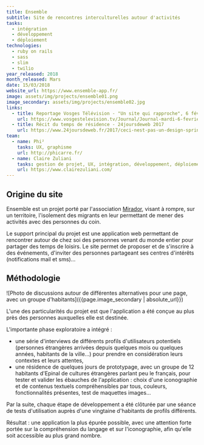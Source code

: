 ```yaml
---
title: Ensemble
subtitle: Site de rencontres interculturelles autour d'activités
tasks:
  - intégration
  - développement
  - déploiement
technologies:
  - ruby on rails
  - sass
  - slim
  - twilio
year_released: 2018
month_released: Mars
date: 15/03/2018
website_url: https://www.ensemble-app.fr/
image: assets/img/projects/ensemble01.png
image_secondary: assets/img/projects/ensemble02.jpg
links:
  - title: Reportage Vosges Télévision - "Un site qui rapproche", 6 février 2018
    url: https://www.vosgestelevision.tv/Journal/Journal-mardi-6-fevrier-Eli9e9120.html
  - title: Récit du temps de résidence - 24joursdeweb 2017
    url: https://www.24joursdeweb.fr/2017/ceci-nest-pas-un-design-sprint
team:
  - name: Phi²
    tasks: UX, graphisme
    url: http://phicarre.fr/
  - name: Claire Zuliani
    tasks: gestion de projet, UX, intégration, développement, déploiement
    url: https://www.clairezuliani.com/
---
```


## Origine du site

Ensemble est un projet porté par l'association [Mirador](http://www.project-mirador.org/), visant à rompre, sur un territoire, l'isolement des migrants en leur permettant de mener des activités avec des personnes du coin.

Le support principal du projet est une application web permettant de rencontrer autour de chez soi des personnes venant du monde entier pour partager des temps de loisirs. Le site permet de proposer et de s'inscrire à des événements, d'inviter des personnes partageant ses centres d'intérêts (notifications mail et sms)...

## Méthodologie

![Photo de discussions autour de différentes alternatives pour une page, avec un groupe d'habitants]({{page.image_secondary | absolute_url}})

L'une des particularités du projet est que l'application a été conçue au plus près des personnes auxquelles elle est destinée.

L'importante phase exploratoire a intégré :
- une série d'interviews de différents profils d'utilisateurs potentiels (personnes étrangères arrivées depuis quelques mois ou quelques années, habitants de la ville...) pour prendre en considération leurs contextes et leurs attentes,
- une résidence de quelques jours de prototypage, avec un groupe de 12 habitants d'Epinal de cultures étrangères parlant peu le français, pour tester et valider les ébauches de l'application : choix d'une iconographie et de contenus textuels compréhensibles par tous, couleurs, fonctionnalités présentes, test de maquettes images...

Par la suite, chaque étape de développement a été clôturée par une séance de tests d'utilisation auprès d'une vingtaine d'habitants de profils différents.

Résultat : une application la plus épurée possible, avec une attention forte portée sur la compréhension du langage et sur l'iconographie, afin qu'elle soit accessible au plus grand nombre.